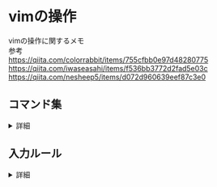 # vimの操作

vimの操作に関するメモ  
参考  
<https://qiita.com/colorrabbit/items/755cfbb0e97d48280775>  
<https://qiita.com/iwaseasahi/items/f536bb3772d2fad5e03c>  
<https://qiita.com/nesheep5/items/d072d960639eef87c3e0>  


## コマンド集

<details>
  <summary>詳細</summary>

### 移動

<details>
  <summary>詳細</summary>

|コマンド|説明|
|:-|:-|
|*h,j,k,l*|←,↓,↑,→|
|*w*|1単語分前へ移動|
|*b*|1単語分後ろへ移動|
|*gg*|ファイル先頭に戻る|
|*Shift + g*|ファイル末尾に進む|
|*0*|行頭へ|
|*$*|行末へ|
|*^*|行の最初の空白でない文字へ|
|*5l*|5文字分右へ|
|*CTRL+f*|ページアップ|
|*CTRL+b*|ページダウン|
|*Shift+m*|カーソルを画面の中心へ|
|*f*|fを押して文字を打ち込むと、カーソル行にあるその文字のところに進む。文字入力後、; を押すと戻る|
|*%*|(, ), {, }, [, ] カッコ移動などの対応する場所へ移動|
|*mk*|現在のカーソル位置をマーク|
|*'k*|マークした位置へ|
|*d'k*|現在位置からマークまでを削除|


</details>

### 編集(削除・コピー・挿入)

<details>
  <summary>詳細</summary>
  
#### 削除
<details>
  <summary>詳細</summary>

|コマンド|説明|
|:-|:-|
|*x*|1文字削除|
|*dd(連打)*|1行切り取り|
|*dd(x行目で１回目のdを押し、y行目で2回目のdを押す)*|x行目〜y行目までを切り取り|
|*5dd (xdd)*|5(x)行削除|
|*diw*|カーソル上の単語を削除|
|*di"*|ダブルクォーテーションの内部を削除|
|*dit*|HTMLタグの内部を削除|
|*ciw*|カーソル上の単語を削除して、インサートモード|
|*ci"*|ダブルクォーテーションの内部を削除して、インサートモード|
|*cit*|HTMLタグの内部を削除して、インサートモード|
|*D*|カーソル位置から行末まで削除|
|*C*|カーソル位置から行末まで削除して, インサートモード|
</details>

#### コピー
<details>
  <summary>詳細</summary>

|コマンド|説明|
|:-|:-|
|*yy(連打)*|1行コピー|
|*yy(x行目で１回目のを押し、y行目で2回目のyを押す)*|x行目からy行目までをコピー|
|*yiw*|カーソル上の単語をコピー|
|*yi"*|ダブルクォーテーションの内部をコピー|
|*yit*|HTMLタグの内部をコピー|
</details>

#### 挿入
<details>
  <summary>詳細</summary>

|コマンド|説明|
|:-|:-|
|*p*|貼り付け|
|*o*|現在の行の下に改行し、インサートモード|
|*a*|カーソルの右側にインサートモード|
|*i*|行頭に移動し、インサートモード|
|*A*|行末に移動し、インサートモード|
</details>

#### インデント
<details>
  <summary>詳細</summary>

|コマンド|説明|
|:-|:-|
|*=*|選択行のインデント修正|
|*gg, shift+v, shift+g, =*|ファイル全体のインデント修正|
|*ctrl-t, ctrl-d*|挿入モードでインデントを追加/削除|
|*>>*|インデントを追加|
|*<<*|インデントを削除|
|*:set shiftwidth=4*|インデント幅をスペース4つ分にする|
|*:set autoindent*|オートインデントをON|
|*:set smartindent*|スマートなオートインデントをON|
</details>

</details>

### 検索・置換
<details>
  <summary>詳細</summary>
  
  #### 検索
  <details>
    <summary>詳細</summary>

|コマンド|説明|
|:-|:-|
|*/ + 文字*|ページ内の文字を検索|
|*n*|前方の同じ文字を検索|
|*N*|後方の同じ文字を検索|
|*/lover*|文字列hogeを検索（上から下へ）|
|*?lover*|文字列hogeを検索（下から上へ）|
|*検索候補表示中に n*|カーソルより下側にある検索候補に移動|
|*検索候補表示中に shift+n*|カーソルより上側にある検索候補に移動|
|_*_|今単語がある位置の単語を検索（カーソルより下側）|
|*#*|今単語がある位置の単語を検索（カーソルより上側）|
|*/lo[vb]er*|文字列の"lover"か"lober"を検索する|
|*/<love*|文字列"love"から始まる単語を検索|
|*/love>*|文字列"love"で終わる単語を検索|
|*/<love>*|文字列"love"を検索|
|*/^love*|文字列"love"から始まる行を検索|
|*/love$*|文字列"love"で終わる行を検索|
|*/^love$*|文字列"love"だけの行を検索|
|*/<….>*|4文字の単語を検索|
|*/love\*|kill|
|*/<\d\d\d\d>*|4桁の数字を検索|
|*/^n{3}*|空の3行を検索|
|*:bufdo /love/*|現在開いているファイル全部の中から文字列"love"を検索|
  
  </details>
  
  #### 置換
  <details>
    <summary>詳細</summary>

|コマンド|説明|
|:-|:-|
|*:s/before/ater*|カーソルのある行にある最初の文字列"before"を"after"に置換（1つずつ）|
|*:s/before/after/g*|カーソルのある行にある文字列"before"をすべて"after"に一括置換|
|*:s/before/after/gc*|カーソルのある行にある文字列"before"をすべて"after"に置換。確認を表示させる|
|*:%s/before/after/g*|現在使っているファイルにある文字列"before"を"after"に一括置換|
|*:%s/before/after/g*|現在使っているファイルにある文字列"before"を"after"に置換。確認を表示させる|
|*:%s;/var/home;/usr/home;gc*|パス名などを置換するときは、"/"でなく、";"を区切り文字に使用|
|*:63,79s /lover/killer/g*|特定範囲のみ置換： 63〜79行目までの範囲にある"lover"を"killer"に一括置換|
|*:%s/^/Goodbye/g*|ファイル全体のすべての行の先頭に"Goodbye"を追加|
|*:%s/$/./g*|ファイル全体のすべての行の末尾に"."を追加|
|*:3,$s/lover/killer/g*|特定範囲のみ置換： 3行目から最終行の範囲にある"lover"を"killer"に一括置換|
|*:%s/ /^M/g;*|ファイル全体の中からスペース（空文字）を改行(CR)に置換（改行は CTRL+vを押した後にEnterを押すと入力される）|
|*:%s/GoodByeMyLove/ILoveYou/gi*|ファイル全体の中から"GoodByeMyLove"を"ILoveYou"に置換する。"GoodByeMyLove"は大文字小文字関係なく検索する|
|_:%s/ *$/g_|ファイル全体の行末の空文字（空白、スペース）を削除|
|*:%s#<[^>]+>##g*|タグに囲まれたテキストは残しつつ、HTMLタグを全て削除|
|*:g/love/d*|"love"を含んでる行を削除|
|*:v/goodbye*|"goodbye"を含んでいない行だけを削除|
|_:%s/^(.*)n1$/1/_|同じ行が2回続いたら片方削除|
|*CTRL+a*|カーソル上の数字をインクリメント|
|*CTRL+x*|カーソル上の数字をデクリメント|
|_argadd */.c_|カレントディレクトリ以下にある.cファイルを選択|
|*:argdo*|%s/lover/friend/gc \	update|
|*:tabdo*|%s/lover/friend/g	すべてのタブに対して、"lover"を"friend"に置換|
    
  </details>
</details>

### 画面
<details>
  <summary>詳細</summary>
  
  #### 画面分割
  <details>
    <summary>詳細</summary>
  
|コマンド|説明|
|:-|:-|
|*:sp*|上下分割|
|*:vs*|左右分割|
|*CTRL+w CTRL+w(CTRL+wを2回押す)*|次の画面へ|
|*CTRL+w ↑（矢印）*|カーソルを上のウィンドウへ|
|*CTRL+w _*|選択中のウィンドウを最大化|
|*CTRL+w =*|分割したすべてのウィンドウを同じ大きさに|
|*10 CTRL+w +*|選択中のウィンドウを10行大きくする|
|*:close*|画面を閉じる|
|*:hide*|現在のウィンドウを閉じる|
|*:only*|現在のウィンドウ以外を閉じる|
|*:b 2*|バッファの2番目を開く|

  </details>
  
  #### タブ
  <details>
    <summary>詳細</summary>
  
|コマンド|説明|
|:-|:-|
|*:tabnew*|新しいタブ作成|
|*:tabe filename*|filenameをタブで開く|
|*:tabclose*|タブを閉じる|
|*gt*|次のタブへ|
|*g shift+t*|前のタブへ|
|*{i}gt*|i番目のタブへ|
|*:tabdo %s/before/after/g*|すべてのタブに対して、一括置換|
|*:tabs*|開いているタブをリスト表示|
|*:tabo*|今使っているタブ以外を閉じる|
|*:tabfirst*|最初のタブを表示|
|*:tablast*|最後のタブを表示|
|*:tabm n*|現在のタブをn番目へ|
|*:tab ball*|バッファをすべてタブで開く|

  </details>

</details>

### Visualモード
<details>
  <summary>詳細</summary>
  
|コマンド|説明|
|:-|:-|
|*v*|ヴィジュアルモードに入って一文字選択|
|*shift+v*|ヴィジュアルモードに入って一行選択|
|*CTRL+v*|矩形（くけい）選択 （複数行選択）|
|*v, gg, shift+g*|全選択|
|*CTRL + v, I(shift + i), input words or delete, esc*|矩形選択後、選択範囲の編集|
  
</details>

### その他
<details>
  <summary>詳細</summary>

|コマンド|説明|
|:-|:-|
|*u*|undo|
|*CTRL + r*|redo|
|*.*|直前のコマンドを実行|
|*CTRL+n*|補完|
|*qa*|レコーディングを開始|
|*q*|レコーディングを終了|

</details>

</details>

## 入力ルール

<details>
  <summary>詳細</summary>

"回数" + "操作" + "範囲" + "単位" の組み合わせで決定する。

### 操作
|コマンド|説明|
|:-|:-|
|*d*|削除 (delete)|
|*y*|コピー (yank)|
|*p*|貼付け (paste)|
|*c*|削除+挿入(change)|

### 範囲
|コマンド|説明|詳細|
|:-|:-|:-|
|*a*|単一 (冠詞の'a')|区切り文字を含める。|
|*i*|内側 (inner)|区切り文字を含めない。|

### 単位
|コマンド|説明|詳細|
|:-|:-|:-|
|*w*|単語 (word)|アルファベット、数字、アンダースコアの連続した文字　※詳細は「:help word」参照|
|*W*|単語 (WORD)|word + 非空白文字(括弧や引用符など)で連続した文字　※詳細は「:help WORD」参|
|*s*|文 (sentence)|'.', '!', '?' で終わり、その後に行末かスペースもしくはタブが続く文字列　※詳細は「:help sentence」参照|
|*p*|段落 (paragraph)|空行で囲われた文節の塊り  ※詳細は「:help paragraph」参照|
|*t*|HTML,XMLタグ (tag)||	


</details>
